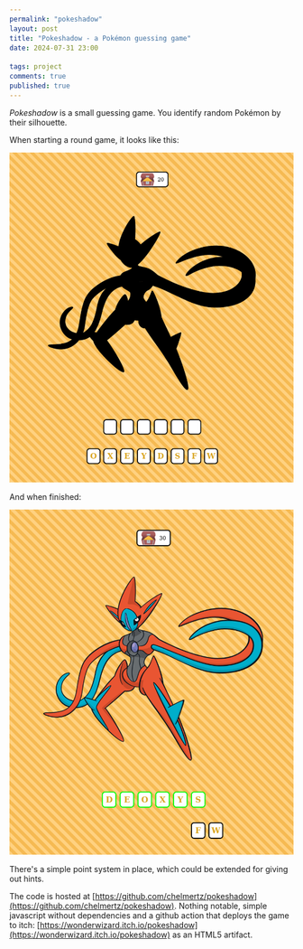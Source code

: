 ```yaml
---
permalink: "pokeshadow"
layout: post
title: "Pokeshadow - a Pokémon guessing game"
date: 2024-07-31 23:00

tags: project
comments: true
published: true
---
```


_Pokeshadow_ is a small guessing game. You identify random Pokémon by their silhouette.

When starting a round game, it looks like this:

![pokeshadow](/assets/pokeshadow-new-game.png)

And when finished:

![pokeshadow](/assets/pokeshadow-guessed.png)

There's a simple point system in place, which could be extended for giving out hints.

The code is hosted at [https://github.com/chelmertz/pokeshadow](https://github.com/chelmertz/pokeshadow). Nothing notable, simple javascript without dependencies and a github action that deploys the game to itch: [https://wonderwizard.itch.io/pokeshadow](https://wonderwizard.itch.io/pokeshadow) as an HTML5 artifact.

